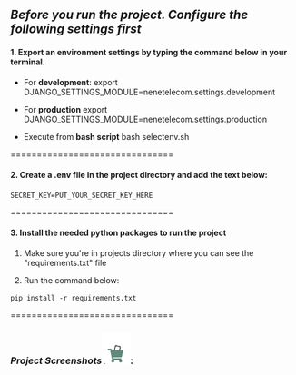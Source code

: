 ## _Before you run the project. Configure the following settings first_

#### 1. Export an environment settings by typing the command below in your terminal.

- For **development**:
  export DJANGO_SETTINGS_MODULE=nenetelecom.settings.development

- For **production**
  export DJANGO_SETTINGS_MODULE=nenetelecom.settings.production

- Execute from **bash script**
  bash selectenv.sh

===============================

#### 2. Create a .env file in the project directory and add the text below:

```
SECRET_KEY=PUT_YOUR_SECRET_KEY_HERE
```

===============================

#### 3. Install the needed python packages to run the project

1. Make sure you're in projects directory where you can see the "requirements.txt" file

2. Run the command below:

```
pip install -r requirements.txt
```

===============================

### _Project Screenshots_<img src="./public/REACT/images/66a885fc730d35c7fdd513c76d84eebd.gif" alt="drawing" width="50"/>:
